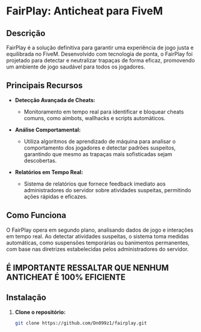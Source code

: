# FairPlay: Anticheat para FiveM

## Descrição

FairPlay é a solução definitiva para garantir uma experiência de jogo justa e equilibrada no FiveM. Desenvolvido com tecnologia de ponta, o FairPlay foi projetado para detectar e neutralizar trapaças de forma eficaz, promovendo um ambiente de jogo saudável para todos os jogadores.

## Principais Recursos

- **Detecção Avançada de Cheats:**
  - Monitoramento em tempo real para identificar e bloquear cheats comuns, como aimbots, wallhacks e scripts automáticos.

- **Análise Comportamental:**
  - Utiliza algoritmos de aprendizado de máquina para analisar o comportamento dos jogadores e detectar padrões suspeitos, garantindo que mesmo as trapaças mais sofisticadas sejam descobertas.

- **Relatórios em Tempo Real:**
  - Sistema de relatórios que fornece feedback imediato aos administradores do servidor sobre atividades suspeitas, permitindo ações rápidas e eficazes.



## Como Funciona

O FairPlay opera em segundo plano, analisando dados de jogo e interações em tempo real. Ao detectar atividades suspeitas, o sistema toma medidas automáticas, como suspensões temporárias ou banimentos permanentes, com base nas diretrizes estabelecidas pelos administradores do servidor.

## É IMPORTANTE RESSALTAR QUE NENHUM ANTICHEAT É 100% EFICIENTE
## Instalação

1. **Clone o repositório:**
   ```bash
   git clone https://github.com/Dn099z1/fairplay.git
